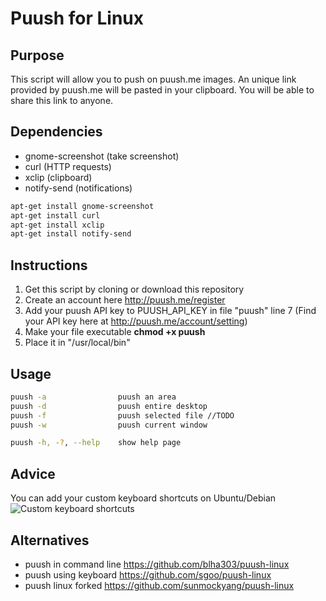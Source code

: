 Puush for Linux
===============

Purpose
-------
This script will allow you to push on puush.me images.
An unique link provided by puush.me will be pasted in your clipboard.
You will be able to share this link to anyone.

Dependencies
------------
* gnome-screenshot	(take screenshot)
* curl				(HTTP requests)
* xclip				(clipboard)
* notify-send 		(notifications)

``` bash
apt-get install gnome-screenshot
apt-get install curl
apt-get install xclip
apt-get install notify-send
```

Instructions
------------
1. Get this script by cloning or download this repository
2. Create an account here http://puush.me/register
3. Add your puush API key to PUUSH_API_KEY in file "puush" line 7
	(Find your API key here at http://puush.me/account/setting)
4. Make your file executable __chmod +x puush__
5. Place it in "/usr/local/bin"

Usage
-----
``` bash
puush -a 				puush an area
puush -d 				puush entire desktop
puush -f 				puush selected file //TODO
puush -w 				puush current window

puush -h, -?, --help 	show help page
```

Advice
------
You can add your custom keyboard shortcuts on Ubuntu/Debian
![Custom keyboard shortcuts](http://puu.sh/faeyv/5826ed5586.png "Custom keyboard shortcut")

Alternatives
------------
- puush in command line https://github.com/blha303/puush-linux
- puush using keyboard https://github.com/sgoo/puush-linux
- puush linux forked https://github.com/sunmockyang/puush-linux
